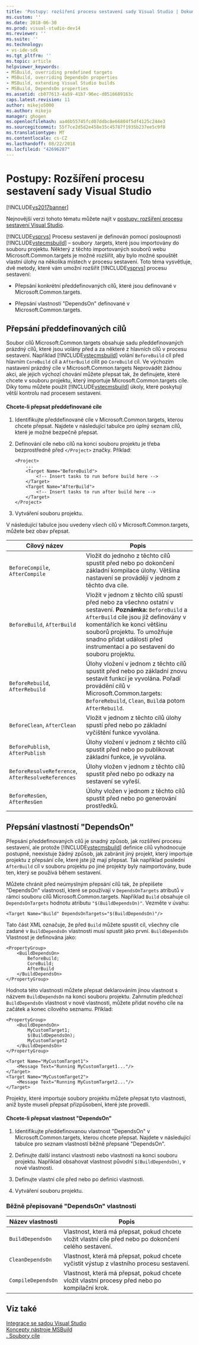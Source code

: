 ```yaml
---
title: 'Postupy: rozšíření procesu sestavení sady Visual Studio | Dokumentace Microsoftu'
ms.custom: ''
ms.date: 2018-06-30
ms.prod: visual-studio-dev14
ms.reviewer: ''
ms.suite: ''
ms.technology:
- vs-ide-sdk
ms.tgt_pltfrm: ''
ms.topic: article
helpviewer_keywords:
- MSBuild, overriding predefined targets
- MSBuild, overriding DependsOn properties
- MSBuild, extending Visual Studio builds
- MSBuild, DependsOn properties
ms.assetid: cb077613-4a59-41b7-96ec-d8516689163c
caps.latest.revision: 11
author: mikejo5000
ms.author: mikejo
manager: ghogen
ms.openlocfilehash: aa46b55745fcd07ddbc8e66804f5df4125c244e3
ms.sourcegitcommit: 55f7ce2d5d2e458e35c45787f1935b237ee5c9f8
ms.translationtype: MT
ms.contentlocale: cs-CZ
ms.lasthandoff: 08/22/2018
ms.locfileid: "42696287"
---
```

# <a name="how-to-extend-the-visual-studio-build-process"></a>Postupy: Rozšíření procesu sestavení sady Visual Studio
[!INCLUDE[vs2017banner](../includes/vs2017banner.md)]

Nejnovější verzi tohoto tématu můžete najít v [postupy: rozšíření procesu sestavení Visual Studio](https://docs.microsoft.com/visualstudio/msbuild/how-to-extend-the-visual-studio-build-process).  
  
  
[!INCLUDE[vsprvs](../includes/vsprvs-md.md)] Procesu sestavení je definován pomocí posloupnosti [!INCLUDE[vstecmsbuild](../includes/vstecmsbuild-md.md)] – soubory .targets, které jsou importovány do souboru projektu. Některý z těchto importovaných souborů webu Microsoft.Common.targets je možné rozšířit, aby bylo možné spouštět vlastní úlohy na několika místech v procesu sestavení. Toto téma vysvětluje, dvě metody, které vám umožní rozšířit [!INCLUDE[vsprvs](../includes/vsprvs-md.md)] procesu sestavení:  
  
-   Přepsání konkrétní předdefinovaných cílů, které jsou definované v Microsoft.Common.targets.  
  
-   Přepsání vlastností "DependsOn" definované v Microsoft.Common.targets.  
  
## <a name="overriding-predefined-targets"></a>Přepsání předdefinovaných cílů  
 Soubor cílů Microsoft.Common.targets obsahuje sadu předdefinovaných prázdný cílů, které jsou volány před a za některé z hlavních cílů v procesu sestavení. Například [!INCLUDE[vstecmsbuild](../includes/vstecmsbuild-md.md)] volání `BeforeBuild` cíl před hlavním `CoreBuild` cíl a `AfterBuild` cílit po `CoreBuild` cíl. Ve výchozím nastavení prázdný cíle v Microsoft.Common.targets Neprovádět žádnou akci, ale jejich výchozí chování můžete přepsat tak, že definujete, které chcete v souboru projektu, který importuje Microsoft.Common.targets cíle. Díky tomu můžete použít [!INCLUDE[vstecmsbuild](../includes/vstecmsbuild-md.md)] úkoly, které poskytují větší kontrolu nad procesem sestavení.  
  
#### <a name="to-override-a-predefined-target"></a>Chcete-li přepsat předdefinované cíle  
  
1.  Identifikujte předdefinované cíle v Microsoft.Common.targets, kterou chcete přepsat. Najdete v následující tabulce pro úplný seznam cílů, které je možné bezpečně přepsat.  
  
2.  Definování cíle nebo cílů na konci souboru projektu je třeba bezprostředně před `</Project>` značky. Příklad:  
  
    ```  
    <Project>  
        ...  
        <Target Name="BeforeBuild">  
            <!-- Insert tasks to run before build here -->  
        </Target>  
        <Target Name="AfterBuild">  
            <!-- Insert tasks to run after build here -->  
        </Target>  
    </Project>  
    ```  
  
3.  Vytváření souboru projektu.  
  
 V následující tabulce jsou uvedeny všech cílů v Microsoft.Common.targets, můžete bez obav přepsat.  
  
|Cílový název|Popis|  
|-----------------|-----------------|  
|`BeforeCompile`, `AfterCompile`|Vložit do jednoho z těchto cílů spustit před nebo po dokončení základní kompilace úlohy. Většina nastavení se provádějí v jednom z těchto dva cíle.|  
|`BeforeBuild`, `AfterBuild`|Vložit v jednom z těchto cílů spustí před nebo za všechno ostatní v sestavení. **Poznámka:** `BeforeBuild` a `AfterBuild` cíle jsou již definovány v komentářích ke konci většinu souborů projektu. To umožňuje snadno přidat události před instrumentací a po sestavení do souboru projektu.|  
|`BeforeRebuild`, `AfterRebuild`|Úlohy vložení v jednom z těchto cílů spustit před nebo po základní znovu sestavit funkcí je vyvolána. Pořadí provádění cílů v Microsoft.Common.targets: `BeforeRebuild`, `Clean`, `Build`a potom `AfterRebuild`.|  
|`BeforeClean`, `AfterClean`|Vložit v jednom z těchto cílů úlohy spustí před nebo po základní vyčištění funkce vyvolána.|  
|`BeforePublish`, `AfterPublish`|Úlohy vložení v jednom z těchto cílů spustit před nebo po publikovat základní funkce, je vyvolána.|  
|`BeforeResolveReference`, `AfterResolveReferences`|Úlohy vložen v jednom z těchto cílů spustit před nebo po odkazy na sestavení se vyřeší.|  
|`BeforeResGen`, `AfterResGen`|Úlohy vložen v jednom z těchto cílů spustit před nebo po generování prostředků.|  
  
## <a name="overriding-dependson-properties"></a>Přepsání vlastností "DependsOn"  
 Přepsání předdefinovaných cílů je snadný způsob, jak rozšíření procesu sestavení, ale protože [!INCLUDE[vstecmsbuild](../includes/vstecmsbuild-md.md)] definice cílů vyhodnocuje postupně, neexistuje žádný způsob, jak zabránit jiný projekt, který importuje projektu z přepsání cíle, které jste již mají přepsat. Tak například poslední `AfterBuild` cíl v souboru projektu po jiné projekty byly naimportovány, bude ten, který se používá během sestavení.  
  
 Můžete chránit před neúmyslným přepsání cílů tak, že přepíšete "DependsOn" vlastnosti, které se používají v `DependsOnTargets` atributů v rámci souboru cílů Microsoft.Common.targets. Například `Build` obsahuje cíl `DependsOnTargets` hodnotu atributu `"$(BuildDependsOn)"`. Vezměte v úvahu:  
  
```  
<Target Name="Build" DependsOnTargets="$(BuildDependsOn)"/>  
```  
  
 Tato část XML označuje, že před `Build` můžete spustit cíl, všechny cíle zadané v `BuildDependsOn` vlastnosti musí spustit jako první. `BuildDependsOn` Vlastnost je definována jako:  
  
```  
<PropertyGroup>  
    <BuildDependsOn>  
        BeforeBuild;  
        CoreBuild;  
        AfterBuild  
    </BuildDependsOn>  
</PropertyGroup>  
```  
  
 Hodnota této vlastnosti můžete přepsat deklarováním jinou vlastnost s názvem `BuildDependsOn` na konci souboru projektu. Zahrnutím předchozí `BuildDependsOn` vlastnost v nové vlastnosti, můžete přidat nového cíle na začátek a konec cílového seznamu. Příklad:  
  
```  
<PropertyGroup>  
    <BuildDependsOn>  
        MyCustomTarget1;  
        $(BuildDependsOn);  
        MyCustomTarget2  
    </BuildDependsOn>  
</PropertyGroup>  
  
<Target Name="MyCustomTarget1">  
    <Message Text="Running MyCustomTarget1..."/>  
</Target>  
<Target Name="MyCustomTarget2">  
    <Message Text="Running MyCustomTarget2..."/>  
</Target>  
```  
  
 Projekty, které importuje soubory projektu můžete přepsat tyto vlastnosti, aniž byste museli přepsat přizpůsobení, které jste provedli.  
  
#### <a name="to-override-a-dependson-property"></a>Chcete-li přepsat vlastnost "DependsOn"  
  
1.  Identifikujte předdefinovanou vlastnost "DependsOn" v Microsoft.Common.targets, kterou chcete přepsat. Najdete v následující tabulce pro seznam vlastností běžně přepsané "DependsOn".  
  
2.  Definujte další instanci vlastnosti nebo vlastnosti na konci souboru projektu. Například obsahovat vlastnost původní `$(BuildDependsOn)`, v nové vlastnosti.  
  
3.  Definujte vlastní cíle před nebo po definici vlastnosti.  
  
4.  Vytváření souboru projektu.  
  
### <a name="commonly-overridden-dependson-properties"></a>Běžně přepisované "DependsOn" vlastnosti  
  
|Název vlastnosti|Popis|  
|-------------------|-----------------|  
|`BuildDependsOn`|Vlastnost, která má přepsat, pokud chcete vložit vlastní cíle před nebo po dokončení celého sestavení.|  
|`CleanDependsOn`|Vlastnost, která má přepsat, pokud chcete vyčistit výstup z vlastního procesu sestavení.|  
|`CompileDependsOn`|Vlastnost, která má přepsat, pokud chcete vložit vlastní procesy před nebo po kompilační krok.|  
  
## <a name="see-also"></a>Viz také  
 [Integrace se sadou Visual Studio](../msbuild/visual-studio-integration-msbuild.md)   
 [Koncepty nástroje MSBuild](../msbuild/msbuild-concepts.md)   
 [. Soubory cíle](../msbuild/msbuild-dot-targets-files.md)



